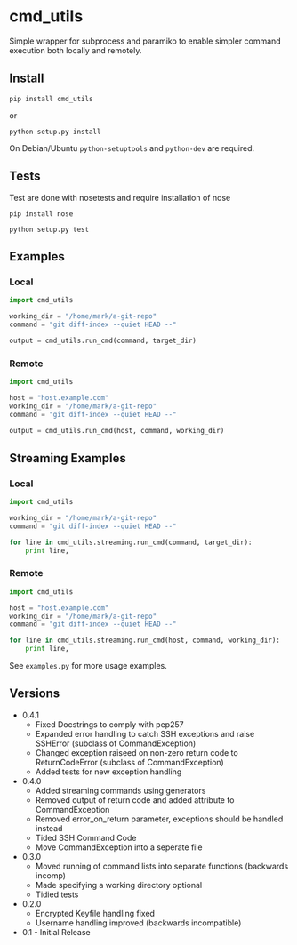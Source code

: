 cmd_utils
=========

Simple wrapper for subprocess and paramiko to enable simpler command execution both locally and remotely.


## Install ##
```
pip install cmd_utils
```
or
```
python setup.py install
```

On Debian/Ubuntu `python-setuptools` and `python-dev` are required.

## Tests ##
Test are done with nosetests and require installation of nose
```
pip install nose

python setup.py test
```

## Examples ##
### Local ###
```python
import cmd_utils

working_dir = "/home/mark/a-git-repo"
command = "git diff-index --quiet HEAD --"

output = cmd_utils.run_cmd(command, target_dir)
```
### Remote ###
```python
import cmd_utils

host = "host.example.com"
working_dir = "/home/mark/a-git-repo"
command = "git diff-index --quiet HEAD --"

output = cmd_utils.run_cmd(host, command, working_dir)
```

## Streaming Examples ##
### Local ###
```python
import cmd_utils

working_dir = "/home/mark/a-git-repo"
command = "git diff-index --quiet HEAD --"

for line in cmd_utils.streaming.run_cmd(command, target_dir):
    print line,
```
### Remote ###
```python
import cmd_utils

host = "host.example.com"
working_dir = "/home/mark/a-git-repo"
command = "git diff-index --quiet HEAD --"

for line in cmd_utils.streaming.run_cmd(host, command, working_dir):
    print line,
```
See `examples.py` for more usage examples.

Versions
--------
* 0.4.1
  - Fixed Docstrings to comply with pep257
  - Expanded error handling to catch SSH exceptions and raise SSHError (subclass of CommandException)
  - Changed exception raiseed on non-zero return code to ReturnCodeError (subclass of CommandException)
  - Added tests for new exception handling
* 0.4.0
  - Added streaming commands using generators
  - Removed output of return code and added attribute to CommandException
  - Removed error_on_return parameter, exceptions should be handled instead
  - Tided SSH Command Code
  - Move CommandException into a seperate file
* 0.3.0
  - Moved running of command lists into separate functions (backwards incomp)
  - Made specifying a working directory optional
  - Tidied tests
* 0.2.0
  - Encrypted Keyfile handling fixed
  - Username handling improved (backwards incompatible)
* 0.1 - Initial Release
